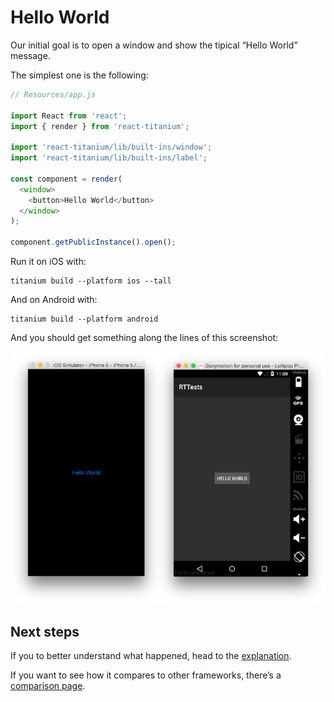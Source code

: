 # Hello World

Our initial goal is to open a window and show the tipical “Hello World” message.

The simplest one is the following:

```js
// Resources/app.js

import React from 'react';
import { render } from 'react-titanium';

import 'react-titanium/lib/built-ins/window';
import 'react-titanium/lib/built-ins/label';

const component = render(
  <window>
    <button>Hello World</button>
  </window>
);

component.getPublicInstance().open();
```

Run it on iOS with:

    titanium build --platform ios --tall

And on Android with:

    titanium build --platform android

And you should get something along the lines of this screenshot:

![Our first Hello World!](../images/hello_world_1.png)

## Next steps

If you to better understand what happened, head to the [explanation](Hello_World_explained.md).

If you want to see how it compares to other frameworks, there’s a [comparison page](Hello_World_compared.md).
